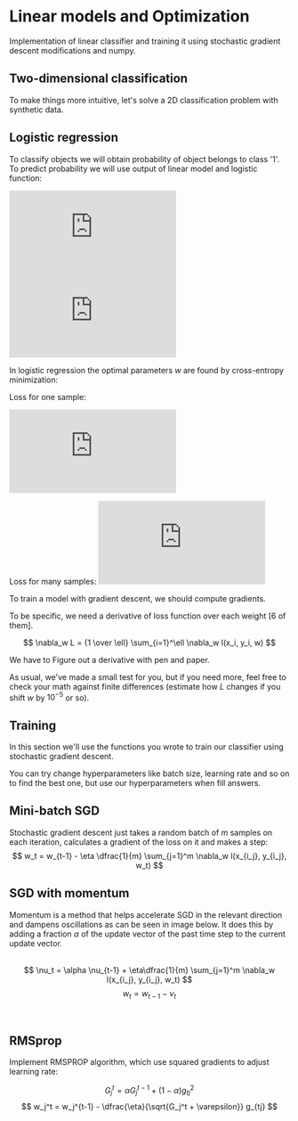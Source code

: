
# Linear models and Optimization

Implementation of linear classifier and training it using stochastic gradient descent modifications and numpy.

## Two-dimensional classification

To make things more intuitive, let's solve a 2D classification problem with synthetic data.

## Logistic regression

To classify objects we will obtain probability of object belongs to class '1'. To predict probability we will use output of linear model and logistic function:

<!-- $$ a(x; w) = \langle w, x \rangle $$ -->
<!--$$ $$ -->

![Eqn1](http://latex.codecogs.com/gif.latex?a%28x%3B%20w%29%20%3D%20%5Clangle%20w%2C%20x%20%5Crangle)
![Eqn2](http://latex.codecogs.com/gif.latex?%5Cinline%20P%28%20y%3D1%20%5C%3B%20%5Cbig%7C%20%5C%3B%20x%2C%20%5C%2C%20w%29%20%3D%20%5Cdfrac%7B1%7D%7B1%20&plus;%20%5Cexp%28-%20%5Clangle%20w%2C%20x%20%5Crangle%29%7D%20%3D%20%5Csigma%28%5Clangle%20w%2C%20x%20%5Crangle%29)


In logistic regression the optimal parameters $w$ are found by cross-entropy minimization:

Loss for one sample: 

<!-- $$ l(x_i, y_i, w) = - \left[ {y_i \cdot log P(y_i = 1 \, | \, x_i,w) + (1-y_i) \cdot log (1-P(y_i = 1\, | \, x_i,w))}\right] $$ -->
![Eqn3](http://latex.codecogs.com/gif.latex?%5Cinline%20l%28x_i%2C%20y_i%2C%20w%29%20%3D%20-%20%5Cleft%5B%20%7By_i%20%5Ccdot%20log%20P%28y_i%20%3D%201%20%5C%2C%20%7C%20%5C%2C%20x_i%2Cw%29%20&plus;%20%281-y_i%29%20%5Ccdot%20log%20%281-P%28y_i%20%3D%201%5C%2C%20%7C%20%5C%2C%20x_i%2Cw%29%29%7D%5Cright%5D)

Loss for many samples: <!-- $$ L(X, \vec{y}, w) =  {1 \over \ell} \sum_{i=1}^\ell l(x_i, y_i, w) $$  -->
![Eqn4](http://latex.codecogs.com/gif.latex?%5Cinline%20L%28X%2C%20%5Cvec%7By%7D%2C%20w%29%20%3D%20%7B1%20%5Cover%20%5Cell%7D%20%5Csum_%7Bi%3D1%7D%5E%5Cell%20l%28x_i%2C%20y_i%2C%20w%29)




To train a model with gradient descent, we should compute gradients.

To be specific, we need a derivative of loss function over each weight [6 of them].

$$ \nabla_w L = {1 \over \ell} \sum_{i=1}^\ell \nabla_w l(x_i, y_i, w) $$ 

We have to Figure out a derivative with pen and paper. 

As usual, we've made a small test for you, but if you need more, feel free to check your math against finite differences (estimate how $L$ changes if you shift $w$ by $10^{-5}$ or so).

## Training
In this section we'll use the functions you wrote to train our classifier using stochastic gradient descent.

You can try change hyperparameters like batch size, learning rate and so on to find the best one, but use our hyperparameters when fill answers.

## Mini-batch SGD

Stochastic gradient descent just takes a random batch of $m$ samples on each iteration, calculates a gradient of the loss on it and makes a step:
$$ w_t = w_{t-1} - \eta \dfrac{1}{m} \sum_{j=1}^m \nabla_w l(x_{i_j}, y_{i_j}, w_t) $$



## SGD with momentum

Momentum is a method that helps accelerate SGD in the relevant direction and dampens oscillations as can be seen in image below. It does this by adding a fraction $\alpha$ of the update vector of the past time step to the current update vector.
<br>
<br>

$$ \nu_t = \alpha \nu_{t-1} + \eta\dfrac{1}{m} \sum_{j=1}^m \nabla_w l(x_{i_j}, y_{i_j}, w_t) $$
$$ w_t = w_{t-1} - \nu_t$$

<br>

## RMSprop

Implement RMSPROP algorithm, which use squared gradients to adjust learning rate:

$$ G_j^t = \alpha G_j^{t-1} + (1 - \alpha) g_{tj}^2 $$
$$ w_j^t = w_j^{t-1} - \dfrac{\eta}{\sqrt{G_j^t + \varepsilon}} g_{tj} $$
